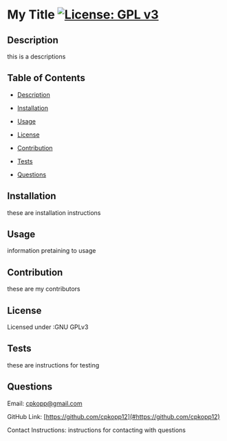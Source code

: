 # My Title        [![License: GPL v3](https://img.shields.io/badge/License-GPLv3-blue.svg)](https://www.gnu.org/licenses/gpl-3.0)

## Description

this is a descriptions

## Table of Contents


- [Description](#description)

- [Installation](#installation)

- [Usage](#usage)

- [License](#license)

- [Contribution](#contribution)

- [Tests](#tests)

- [Questions](#questions)


## Installation
 
these are installation instructions

## Usage

information pretaining to usage
    

## Contribution

these are my contributors


## License

Licensed under :GNU GPLv3


## Tests

these are instructions for testing

## Questions


Email: cpkopp@gmail.com

GitHub Link: [https://github.com/cpkopp12](#https://github.com/cpkopp12)

Contact Instructions: instructions for contacting with questions

    